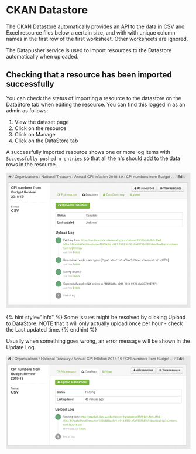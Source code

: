 # CKAN Datastore

The CKAN Datastore automatically provides an API to the data in CSV and Excel resource files below a certain size, and with with unique column names in the first row of the first worksheet. Other worksheets are ignored.

The Datapusher service is used to import resources to the Datastore automatically when uploaded.

## Checking that a resource has been imported successfully

You can check the status of importing a resource to the datastore on the DataStore tab when editing the resource. You can find this logged in as an admin as follows:

1. View the dataset page
2. Click on the resource
3. Click on Manage
4. Click on the DataStore tab

A successfully imported resource shows one or more log items with `Successfully pushed n entries` so that all the n's should add to the data rows in the resource.

![A successfully-imported resource](../../.gitbook/assets/screenshot_2020-01-21_16-52-36.png)

{% hint style="info" %}
Some issues might be resolved by clicking Upload to DataStore. NOTE that it will only actually upload once per hour - check the Last updated time.
{% endhint %}

Usually when something goes wrong, an error message will be shown in the Update Log.

![A resource that has not successfully uploaded yet - either because it is still busy or because something failed without logging an error.](../../.gitbook/assets/screenshot_2020-01-21_16-39-54.png)



